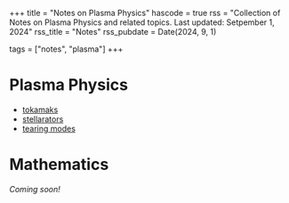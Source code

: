 +++
title = "Notes on Plasma Physics"
hascode = true
rss = "Collection of Notes on Plasma Physics and related topics. Last updated: Setpember 1, 2024"
rss_title = "Notes"
rss_pubdate = Date(2024, 9, 1)

tags = ["notes", "plasma"]
+++

# Plasma Physics

* [tokamaks](https://bradyelster.github.io/notes/tokamaks.md)
* [stellarators](https://bradyelster.github.io/notes/stellarators.md)
* [tearing modes](https://bradyelster.github.io/notes/tearing.md)

# Mathematics


*Coming soon!*
